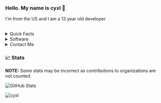 ### Hello. My name is cyxl 👋
I'm from the US and I am a 13 year old developer
<br/><br/>
<!--suppress HtmlDeprecatedAttribute -->
<details>
  <summary>Quick Facts</summary><br/>
  
  * Gender / Sexuality: Straight Male
  * Pronunciations: He, Him

</details>


<details>
  <summary>Software</summary><br/>
  
  * IDE: IntelliJ IDEA, Pycharm, and Visual Studio 
  * Text Editor: Sublime text 3 
  * Host OS: Windows
  * VM: Ubuntu 20.04 (highly recommend)
  * Browser: Brave 
  
 </details>
 
 </details>


<details>
  <summary>Contact Me</summary><br/>
 
  * Discord: @cyxl#0001
  * Email: cyxlpublic@gmail.com

</details>


 
### 📈 Stats

**NOTE:** Some stats may be incorrect as contributions to organizations
are not counted.

![GitHub Stats](https://github-readme-stats.vercel.app/api?username=cyxl&count_private=true&theme=tokyonight&show_icons=true)


<p> <img src="https://komarev.com/ghpvc/?username=cyxlf&color=8E64D0" alt="cyxl" /> </p>
